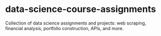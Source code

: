 # data-science-course-assignments
Collection of data science assignments and projects: web scraping, financial analysis, portfolio construction, APIs, and more.
